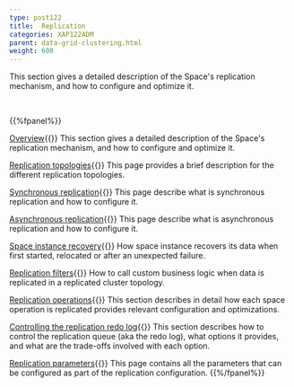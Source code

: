 ```yaml
---
type: post122
title:  Replication
categories: XAP122ADM
parent: data-grid-clustering.html
weight: 600
---
```




This section gives a detailed description of the Space's replication mechanism, and how to configure and optimize it.

<br>

{{%fpanel%}}

[Overview](./replication-overview.html){{<wbr>}}
This section gives a detailed description of the Space's replication mechanism, and how to configure and optimize it.

[Replication topologies](./replication-topologies.html){{<wbr>}}
This page provides a brief description for the different replication topologies.

[Synchronous replication](./synchronous-replication.html){{<wbr>}}
This page describe what is synchronous replication and how to configure it.

[Asynchronous replication](./asynchronous-replication.html){{<wbr>}}
This page describe what is asynchronous replication and how to configure it.

[Space instance recovery](./space-instance-recovery.html){{<wbr>}}
How space instance recovers its data when first started, relocated or after an unexpected failure.

[Replication filters](./cluster-replication-filters.html){{<wbr>}}
How to call custom business logic when data is replicated in a replicated cluster topology.

[Replication operations](./replication-operations.html){{<wbr>}}
This section describes in detail how each space operation is replicated provides relevant configuration and optimizations.

[Controlling the replication redo log](./controlling-the-replication-redo-log.html){{<wbr>}}
This section describes how to control the replication queue (aka the redo log), what options it provides, and what are the trade-offs involved with each option.


[Replication parameters](./replication-parameters.html){{<wbr>}}
This page contains all the parameters that can be configured as part of the replication configuration.
{{%/fpanel%}}


















